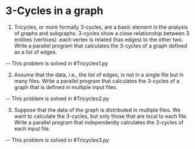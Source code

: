 # 3-Cycles in a graph

1. Tricycles, or more formally 3-cycles, are a basic element in the analysis of graphs and subgraphs. 3-cycles show a close relationship between 3 entities (vertices): each vertex is related (has edges) to the other two.
Write a parallel program that calculates the 3-cycles of a graph defined as a list of edges. 

-- This problem is solved in #Tricycles1.py

2. Assume that the data, i.e., the list of edges, is not in a single file but in many files.
Write a parallel program that calculates the 3-cycles of a graph that is defined in multiple input files.

-- This problem is solved in #Tricycles2.py

3. Suppose that the data of the graph is distributed in multiple files. We want to calculate the 3-cycles, but only those that are local to each file. Write a parallel program that independently calculates the 3-cycles of each input file.

-- This problem is solved in #Tricycles3.py
